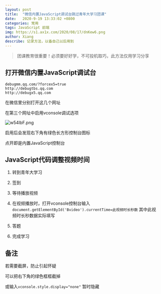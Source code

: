 ```yaml
---
layout: post
title:  "微信内置JavaScript调试台跳过青年大学习团课"
date:   2020-9-19 13:33:02 +0800
categories: 常用
tags: JavaScript 前端
img: https://s1.ax1x.com/2020/08/17/dnKew6.png
author: Xiang
describe: 记录方法，以备自己以后用到 
---
```



> 团课教育很重要！必须要好好学，不可投机取巧，此方法仅用学习分享

## 打开微信内置JavaScript调试台

```
debugmm.qq.com/?forcex5=true 
http://debugtbs.qq.com 
http://debugx5.qq.com
```

在微信里分别打开这几个网址

在第三个网址中启用vconsole调试选项

![w54lbF.png](https://s1.ax1x.com/2020/09/19/w54lbF.png)

启用后会发现右下角有绿色长方形控制台图标

点开即是内置JavaScript控制台

## JavaScript代码调整视频时间

1. 转到青年大学习

2. 签到

3. 等待播放视频

4. 在视频播放时，打开vconsole控制台输入```document.getElementById('Bvideo').currentTime=此视频时长秒数```
其中此视频时长秒数据实际填写

5. 答题

6. 完成学习

## 备注

若需要截屏，防止引起怀疑

可以把右下角的绿色框框截掉

或输入```vconsole.style.display="none"```
暂时隐藏